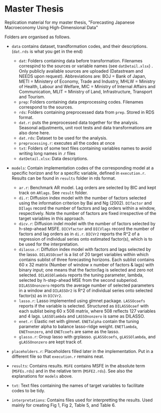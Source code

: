 # Master Thesis
Replication material for my master thesis, "Forecasting Japanese Macroeconomy Using High-Dimensional Data"  

Folders are organised as follows.  
* `data` contains dataset, trandformation codes, and their descriptions. (`dat.rds` is what you get in the end)  
    * `dat`: Folders containing data before transformation. Filenames correspind to the sources or variable names (see `datDetail.xlsx`) . Only publicly available sources are uploaded (Datastream and NEEDS upon request). Abbreviations are: BOJ = Bank of Japan, METI = Ministery of Economy, Trade and Industry, MHLW = Ministry of Health, Labour and Welfare, MIC = Ministry of Internal Affairs and Communication, MLIT = Ministry of Land, Infrastructure, Transport and Tourism. 
    * `prep`: Folders containing data preprocessing codes. Filenames correspond to the sources.  
    * `rds`: Folders containing preprocessed data from `prep`. Stored in RDS format.  
    * `dat.r`: puts the preprocessed data together for the analysis. Seasonal adjustments, unit root tests and data transformations are also done here.
    * `dat.rds`: Dataset to be used for the analysis.  
    * `preprocessing.r`: executes all the codes at once  
    * `txt`: Folders of some text files containing variables names to avoid writing long names in .r files
    * `datDetail.xlsx`: Data descriptions.  
  
* `models`: Contain implementation codes of the corresponding model at a specific horizon and for a specific variable, defined in `execution.r`. Results can be found in `results` folder in rds format.  
    * `ar.r`: Benchmark AR model. Lag orders are selected by BIC and kept track on `ARlags`. See `result` folder.  
    * `di.r`: Diffusion index model with the number of factors selected using the information criterion by Bai and Ng (2002). `DIfactor` and `DIlags` record the number of factors and lag orders within a window, respectively. Note the number of factors are fixed irrespective of the target variables in this approach.  
    * `dicv.r`: Diffusion indel model with the number of factors selected by h-step-ahead MSFE. `DICVfactor` and `DICVlags` record the number of factors and lag orders as in `di.r`. `DICVr2` reports the R^2 of a regression of individual series onto estimated factor(s), which is to be used for the interpretation.  
    * `dilasso.r`: Diffution index model with factors and lags selected by the lasso. `DILASSOcoef` is a list of 20 target variables within which contains sublist of three forecasting horizons. Each sublist contains 60 x 32 matrix (Number of window x number of factors & lags) with binary input; one means that the factor/lag is selected and zero not selected. `DILASSOlambda` reports the tuning parameter, lambda, selected by h-step-ahead MSE from the second subperiod. `DILASSOnonzero` reports the average number of selected parameters in a window and `DILASSOr2` is R^2 of individual series onto selected factor(s) as in `DICVr2`.  
    * `lasso.r`: Lasso implemented using glmnet package. `LASSOcoefs` reports if the variable is selected. Structured as `DILASSOcoef` with each sublist being 60 x 508 matrix, where 508 reflects 127 variables and 4 lags. `LASSOlambda` and `LASSOnonzero` is same as DILASSO.  
    * `enet.r`: Elastic net with glmnet. `ENETalpha` contain the tuning parameter alpha to balance lasso-ridge weight. `ENETlambda`, `ENETnonzero`, and `ENETcoefs` are same as the lasso.  
    * `glasso.r`: Group lasso with grplasso. `gLASSOcoefs`, `gLASSOlambda`, and `gLASSOnonzero` are kept track of.  

* `placeholders.r`: Placeholders filled later in the implementation. Put in a different file so that `execution.r` remains neat.  
* `results`: Contains results. `MSFE` contains MSFE in the absolute term (`MSFEs.rds`) and in the relative term (`MSFE2.rds`). See also the explanations for `models` above.   
* `txt`: Text files containing the names of target variables to facilitate codes to be tidy.  
* `interpretations`: Contains files used for interpretting the results. Used mainly for creating Fig 1, Fig 2, Table 5, and Table 6. 
